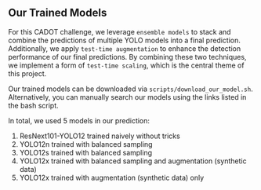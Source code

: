 ## Our Trained Models

For this CADOT challenge, we leverage `ensemble models` to stack and combine the predictions of multiple YOLO models into a final prediction. 
Additionally, we apply `test-time augmentation` to enhance the detection performance of our final predictions. 
By combining these two techniques, we implement a form of `test-time scaling`, which is the central theme of this project.

Our trained models can be downloaded via `scripts/download_our_model.sh`. Alternatively, you can manually search our models using the links listed in the bash script.

In total, we used 5 models in our prediction:
1. ResNext101-YOLO12 trained naively without tricks
2. YOLO12n trained with balanced sampling
3. YOLO12s trained with balanced sampling
4. YOLO12x trained with balanced sampling and augmentation (synthetic data)
5. YOLO12x trained with augmentation (synthetic data) only
